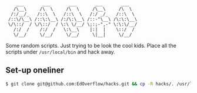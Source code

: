 ```
    ___       ___       ___       ___       ___   
   /\__\     /\  \     /\  \     /\__\     /\  \  
  /:/__/_   /::\  \   /::\  \   /:/ _/_   /::\  \ 
 /::\/\__\ /::\:\__\ /:/\:\__\ /::-"\__\ /\:\:\__\
 \/\::/  / \/\::/  / \:\ \/__/ \;:;-",-" \:\:\/__/
   /:/  /    /:/  /   \:\__\    |:|  |    \::/  / 
   \/__/     \/__/     \/__/     \|__|     \/__/  
```

Some random scripts. Just trying to be look the cool kids. Place all the scripts under `/usr/local/bin` and hack away.

## Set-up oneliner

```bash
$ git clone git@github.com:EdOverflow/hacks.git && cp -R hacks/. /usr/local/bin/ && echo "You can delete the ./hacks/ folder now."
```
